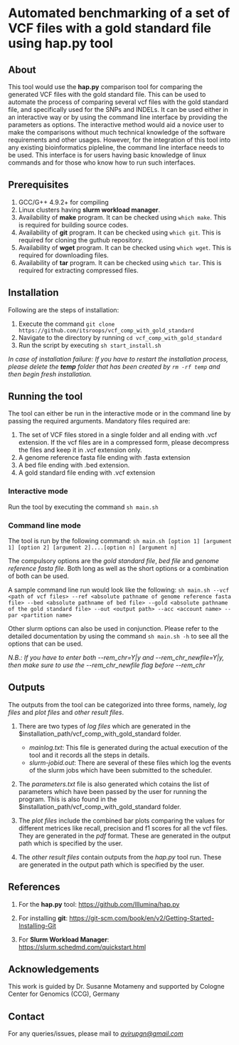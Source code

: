 # Automated benchmarking of a set of VCF files with a gold standard file using hap.py tool

## About
This tool would use the **hap.py** comparison tool for comparing the generated VCF files with the gold standard file. This can be used to automate the process of comparing several vcf files with the gold standard file, and specifically used for the SNPs and INDELs. It can be used either in an interactive way or by using  the command line interface by providing the parameters as options. The interactive method would aid a novice user to make the comparisons without much technical knowledge of the software requirements and other usages. However, for the integration of this tool into any existing bioinformatics pipleline, the command line interface needs to be used. This interface is for users having basic knowledge of linux commands and for those who know how to run such interfaces.

## Prerequisites

1. GCC/G++ 4.9.2+ for compiling
2. Linux clusters having **slurm workload manager**. 
3. Availability of **make** program. It can be checked using `which make`. This is required for building source codes.
4. Availability of **git** program. It can be checked using `which git`. This is required for cloning the guthub repository.
5. Availability of **wget** program. It can be checked using `which wget`. This is required for downloading files.
6. Availability of **tar** program. It can be checked using `which tar`. This is required for extracting compressed files.

## Installation
Following are the steps of installation:
1. Execute the command `git clone https://github.com/itsroops/vcf_comp_with_gold_standard`
2. Navigate to the directory by running `cd vcf_comp_with_gold_standard`
3. Run the script by executing `sh start_install.sh`

*In case of installation failure: If you have to restart the installation process, please delete the **temp** folder that has been created by `rm -rf temp` and then begin fresh installation.*

## Running the tool
The tool can either be run in the interactive mode or in the command line by passing the required arguments.
Mandatory files required are:
1. The set of VCF files stored in a single folder and all ending with .vcf extension. If the vcf files are in a compressed
 form, please decompress the files and keep it in .vcf extension only.  
2. A genome reference fasta file ending with .fasta extension
3. A bed file ending with .bed extension.
4. A gold standard file ending with .vcf extension


### Interactive mode
Run the tool by executing the command `sh main.sh`

### Command line mode
The tool is run by the following command:
`sh main.sh [option 1] [argument 1] [option 2] [argument 2]....[option n] [argument n]`

The compulsory options are the *gold standard file*, *bed file* and *genome reference fasta file*. Both long as well as the short options or a combination of both can be used. 

A sample command line run would look like the following:
`sh main.sh --vcf <path of vcf files> --ref <absolute pathname of genome reference fasta file> --bed <absolute pathname of bed file> --gold <absolute pathname of the gold standard file> --out <output path> --acc <account name> --par <partition name>`

Other slurm options can also be used in conjunction. Please refer to the detailed documentation by using the command `sh main.sh -h` to see all the options that can be used.

*N.B.: If you have to enter both --rem_chr=Y|y and --rem_chr_newfile=Y|y, then make sure to use the --rem_chr_newfile flag before --rem_chr*

## Outputs
The outputs from the tool can be categorized into three forms, namely, *log files* and *plot files* and *other result files*.

1. There are two types of *log files* which are generated in the $installation_path/vcf_comp_with_gold_standard folder.
       
   * *mainlog.txt*: This file is generated during the actual execution of the tool and it records all the steps in details.
   * *slurm-jobid.out*: There are several of these files which log the events of the slurm jobs which have been submitted to the scheduler. 

2. The *parameters.txt* file is also generated which cotains the list of parameters which have been passed by the user for running the program. This is also found in the $installation_path/vcf_comp_with_gold_standard folder.
  
3.  The *plot files* include the combined bar plots comparing the values for different metrices like recall, precision and  f1 scores for all the vcf files. 
    They are generated in the *pdf* format. These are generated in the output path which is specified by the user.

4.  The *other result files* contain outputs from the *hap.py* tool run. These are generated in the output path which is specified by the user.

## References
1. For the **hap.py** tool: https://github.com/Illumina/hap.py

2. For installing **git**: https://git-scm.com/book/en/v2/Getting-Started-Installing-Git

3. For **Slurm Workload Manager**: https://slurm.schedmd.com/quickstart.html

## Acknowledgements

This work is guided by Dr. Susanne Motameny and supported by Cologne Center for Genomics (CCG), Germany

## Contact
For any queries/issues, please mail to *avirupgn@gmail.com*


